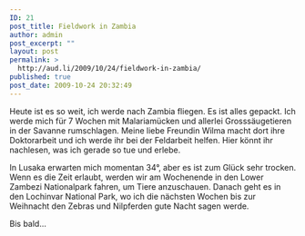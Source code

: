 ```yaml
---
ID: 21
post_title: Fieldwork in Zambia
author: admin
post_excerpt: ""
layout: post
permalink: >
  http://aud.li/2009/10/24/fieldwork-in-zambia/
published: true
post_date: 2009-10-24 20:32:49
---
```

Heute ist es so weit, ich werde nach Zambia fliegen. Es ist alles gepackt. Ich werde mich für 7 Wochen mit Malariamücken und allerlei Grosssäugetieren in der Savanne rumschlagen. Meine liebe Freundin Wilma macht dort ihre Doktorarbeit und ich werde ihr bei der Feldarbeit helfen. Hier könnt ihr nachlesen, was ich gerade so tue und erlebe.

In Lusaka erwarten mich momentan 34°, aber es ist zum Glück sehr trocken. Wenn es die Zeit erlaubt, werden wir am Wochenende in den Lower Zambezi Nationalpark fahren, um Tiere anzuschauen. Danach geht es in den Lochinvar National Park, wo ich die nächsten Wochen bis zur Weihnacht den Zebras und Nilpferden gute Nacht sagen werde.

Bis bald...